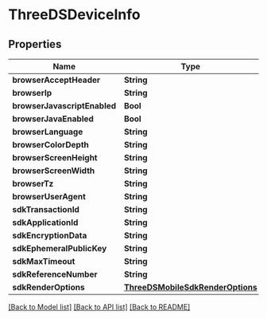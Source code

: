 # ThreeDSDeviceInfo

## Properties
Name | Type | Description | Notes
------------ | ------------- | ------------- | -------------
**browserAcceptHeader** | **String** |  | [optional] 
**browserIp** | **String** |  | [optional] 
**browserJavascriptEnabled** | **Bool** |  | [optional] 
**browserJavaEnabled** | **Bool** |  | [optional] 
**browserLanguage** | **String** |  | [optional] 
**browserColorDepth** | **String** |  | [optional] 
**browserScreenHeight** | **String** |  | [optional] 
**browserScreenWidth** | **String** |  | [optional] 
**browserTz** | **String** |  | [optional] 
**browserUserAgent** | **String** |  | [optional] 
**sdkTransactionId** | **String** |  | [optional] 
**sdkApplicationId** | **String** |  | [optional] 
**sdkEncryptionData** | **String** |  | [optional] 
**sdkEphemeralPublicKey** | **String** |  | [optional] 
**sdkMaxTimeout** | **String** |  | [optional] 
**sdkReferenceNumber** | **String** |  | [optional] 
**sdkRenderOptions** | [**ThreeDSMobileSdkRenderOptions**](ThreeDSMobileSdkRenderOptions.md) |  | [optional] 

[[Back to Model list]](../README.md#documentation-for-models) [[Back to API list]](../README.md#documentation-for-api-endpoints) [[Back to README]](../README.md)


